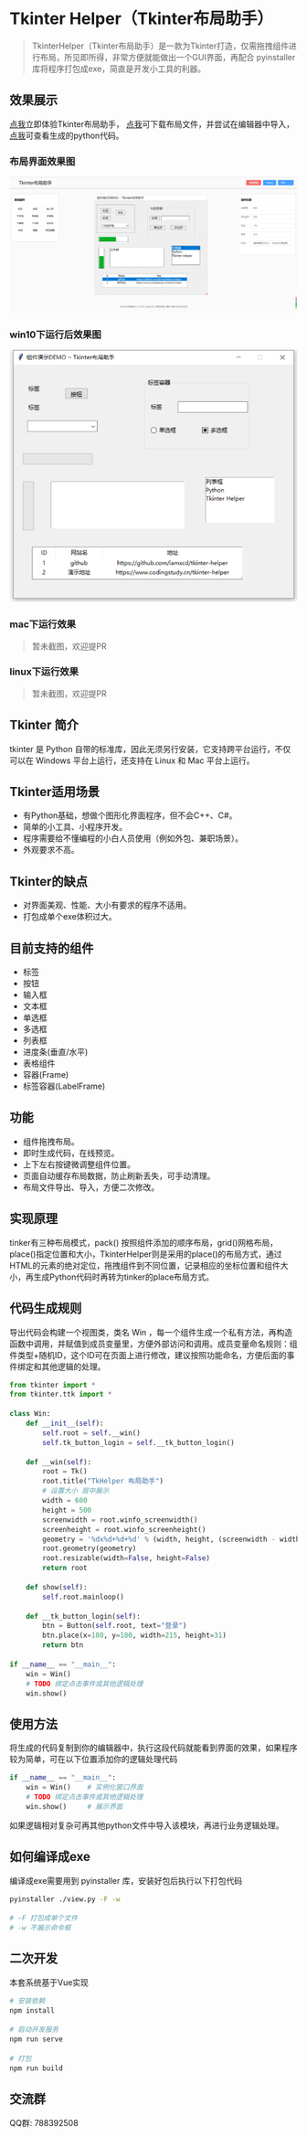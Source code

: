 # Tkinter Helper（Tkinter布局助手）

>TkinterHelper（Tkinter布局助手）是一款为Tkinter打造，仅需拖拽组件进行布局，所见即所得，非常方便就能做出一个GUI界面，再配合 pyinstaller 库将程序打包成exe，简直是开发小工具的利器。

## 效果展示
[点我](https://www.pytk.net/tkinter-helper/)立即体验Tkinter布局助手， [点我](./files/demo.tk)可下载布局文件，并尝试在编辑器中导入，[点我](./files/demo.py)可查看生成的python代码。

### 布局界面效果图
![布局界面效果图](./files/img.png)

### win10下运行后效果图
![运行后效果图](./files/win10.png)

### mac下运行效果

> 暂未截图，欢迎提PR

### linux下运行效果

>暂未截图，欢迎提PR

## Tkinter 简介
tkinter 是 Python 自带的标准库，因此无须另行安装，它支持跨平台运行，不仅可以在 Windows 平台上运行，还支持在 Linux 和 Mac 平台上运行。

## Tkinter适用场景
- 有Python基础，想做个图形化界面程序，但不会C++、C#。
- 简单的小工具、小程序开发。
- 程序需要给不懂编程的小白人员使用（例如外包、兼职场景）。
- 外观要求不高。

## Tkinter的缺点
- 对界面美观、性能、大小有要求的程序不适用。
- 打包成单个exe体积过大。

## 目前支持的组件
- 标签
- 按钮
- 输入框
- 文本框
- 单选框
- 多选框
- 列表框
- 进度条(垂直/水平)
- 表格组件
- 容器(Frame)
- 标签容器(LabelFrame)

## 功能
- 组件拖拽布局。
- 即时生成代码，在线预览。
- 上下左右按键微调整组件位置。
- 页面自动缓存布局数据，防止刷新丢失，可手动清理。
- 布局文件导出、导入，方便二次修改。

## 实现原理

tinker有三种布局模式，pack() 按照组件添加的顺序布局，grid()网格布局，place()指定位置和大小，TkinterHelper则是采用的place()的布局方式，通过HTML的元素的绝对定位，拖拽组件到不同位置，记录相应的坐标位置和组件大小，再生成Python代码时再转为tinker的place布局方式。

## 代码生成规则
导出代码会构建一个视图类，类名 Win ，每一个组件生成一个私有方法，再构造函数中调用，并赋值到成员变量里，方便外部访问和调用。成员变量命名规则：组件类型+随机ID，这个ID可在页面上进行修改，建议按照功能命名，方便后面的事件绑定和其他逻辑的处理。
```python
from tkinter import *
from tkinter.ttk import *

class Win:
    def __init__(self):
        self.root = self.__win()
        self.tk_button_login = self.__tk_button_login()

    def __win(self):
        root = Tk()
        root.title("TkHelper 布局助手")
        # 设置大小 居中展示
        width = 600
        height = 500
        screenwidth = root.winfo_screenwidth()
        screenheight = root.winfo_screenheight()
        geometry = '%dx%d+%d+%d' % (width, height, (screenwidth - width) / 2, (screenheight - height) / 2)
        root.geometry(geometry)
        root.resizable(width=False, height=False)
        return root

    def show(self):
        self.root.mainloop()

    def __tk_button_login(self):
        btn = Button(self.root, text="登录")
        btn.place(x=180, y=180, width=215, height=31)
        return btn

if __name__ == "__main__":
    win = Win()
    # TODO 绑定点击事件或其他逻辑处理
    win.show()
```
## 使用方法

将生成的代码复制到你的编辑器中，执行这段代码就能看到界面的效果，如果程序较为简单，可在以下位置添加你的逻辑处理代码
```python
if __name__ == "__main__":
    win = Win()    # 实例化窗口界面
    # TODO 绑定点击事件或其他逻辑处理
    win.show()     # 展示界面
```

如果逻辑相对复杂可再其他python文件中导入该模块，再进行业务逻辑处理。

## 如何编译成exe
编译成exe需要用到 pyinstaller 库，安装好包后执行以下打包代码

```bash
pyinstaller ./view.py -F -w

# -F 打包成单个文件
# -w 不展示命令框
```

## 二次开发

本套系统基于Vue实现

```bash
# 安装依赖
npm install 

# 启动开发服务
npm run serve

# 打包
npm run build

```

## 交流群

QQ群: 788392508